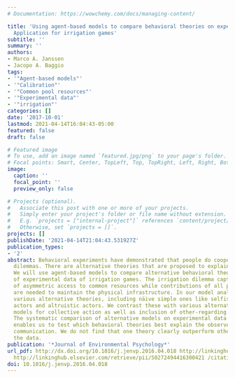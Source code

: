 ```yaml
---
# Documentation: https://wowchemy.com/docs/managing-content/

title: 'Using agent-based models to compare behavioral theories on experimental data:
  Application for irrigation games'
subtitle: ''
summary: ''
authors:
- Marco A. Janssen
- Jacopo A. Baggio
tags:
- '"Agent-based models"'
- '"Calibration"'
- '"Common pool resources"'
- '"Experimental data"'
- '"irrigation"'
categories: []
date: '2017-10-01'
lastmod: 2021-04-14T16:04:43-05:00
featured: false
draft: false

# Featured image
# To use, add an image named `featured.jpg/png` to your page's folder.
# Focal points: Smart, Center, TopLeft, Top, TopRight, Left, Right, BottomLeft, Bottom, BottomRight.
image:
  caption: ''
  focal_point: ''
  preview_only: false

# Projects (optional).
#   Associate this post with one or more of your projects.
#   Simply enter your project's folder or file name without extension.
#   E.g. `projects = ["internal-project"]` references `content/project/deep-learning/index.md`.
#   Otherwise, set `projects = []`.
projects: []
publishDate: '2021-04-14T21:04:43.531927Z'
publication_types:
- '2'
abstract: Behavioral experiments have demonstrated that people do cooperate in commons
  dilemmas. There are alternative theories that are proposed to explain the data.
  We will use agent-based models to compare alternative behavioral theories on a series
  of experimental data of irrigation games. The irrigation dilemma captures situations
  of asymmetric access to common resources while contributions of all participants
  are needed to maintain the physical infrastructure. In our model analysis we compare
  various alternative theories, including näive simple ones like selfish rational
  actors and altruistic actors. We contrast these with various alternative behavioral
  models for collective action as well as inclusion of other-regarding preferences.
  The systematic comparison of alternative models on experimental data from 44 groups
  enables us to test which behavioral theories best explain the observed effects of
  communication. We do not find that one theory clearly outperform others in explaining
  the data.
publication: '*Journal of Environmental Psychology*'
url_pdf: http://dx.doi.org/10.1016/j.jenvp.2016.04.018 http://linkinghub.elsevier.com/retrieve/pii/S0272494416300226
  http://linkinghub.elsevier.com/retrieve/pii/S0272494416300421 /citations?view_op=view_citation&continue=/scholar%25253Fhl%25253Den%252526as_sdt%252
doi: 10.1016/j.jenvp.2016.04.018
---
```


